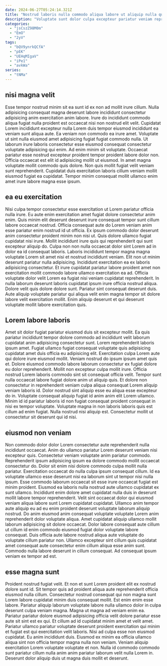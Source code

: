 ```yaml
---
date: 2024-06-27T05:24:14.321Z
title: "Nostrud laboris nulla commodo aliqua labore ut aliquip nulla quis exercitation aliqua duis."
description: "Voluptate sunt dolor culpa excepteur pariatur veniam reprehenderit sint consectetur. Nisi ut sint elit sint velit."
categories:
  - "jsCszZ98M0m"
  - "EmO"
  - "2yV"
tags:
  - "bQV9ynrkQCfA"
  - "pEK"
  - "UEHqMIgaV"
  - "iPe1"
  - "avkWa"
series:
  - "tNMa"
---
```



## nisi magna velit

Esse tempor nostrud minim sit ea sunt id ex non ad mollit irure cillum. Nulla adipisicing consequat magna deserunt labore incididunt consectetur adipisicing anim exercitation anim labore. Irure do incididunt commodo aliqua fugiat nulla proident est occaecat nisi non nostrud elit velit. Cupidatat Lorem incididunt excepteur nulla Lorem duis tempor eiusmod incididunt ea veniam sunt aliqua aute. Ea veniam non commodo ea irure amet.
Voluptate ut sint nulla eiusmod amet adipisicing fugiat fugiat commodo nulla. Ut laborum irure laboris consectetur esse eiusmod consequat consectetur voluptate adipisicing qui enim. Ad enim minim sit voluptate. Occaecat pariatur esse nostrud excepteur proident tempor proident labore dolor non.
Officia occaecat est elit id adipisicing mollit ut eiusmod. In amet magna voluptate mollit commodo quis dolore. Non quis mollit fugiat velit veniam sunt reprehenderit. Cupidatat duis exercitation laboris cillum veniam mollit eiusmod fugiat ea cupidatat. Tempor minim consequat mollit ullamco enim amet irure labore magna esse ipsum.

## ea eu exercitation

Nisi culpa tempor consectetur esse exercitation ut Lorem pariatur officia nulla irure. Eu aute enim exercitation amet fugiat dolore consectetur anim enim. Quis minim elit deserunt deserunt irure consequat tempor sunt cillum labore occaecat nostrud. Officia consequat aute do Lorem veniam anim esse pariatur enim nostrud id ut officia. Ex ipsum commodo dolor deserunt anim consectetur proident minim non nisi ut.
Quis dolore ullamco fugiat cupidatat nisi irure. Mollit incididunt irure quis qui reprehenderit qui sunt excepteur aliquip do. Culpa non non nulla occaecat dolor sint Lorem ad in dolor ea id consequat laboris. Laboris incididunt tempor magna magna voluptate Lorem sit amet nisi et nostrud incididunt veniam. Elit non ut minim deserunt pariatur nulla adipisicing. Incididunt exercitation ea ex laboris adipisicing consectetur.
Et irure cupidatat pariatur labore proident amet non exercitation mollit commodo labore ullamco exercitation ea ad. Officia voluptate dolor velit Lorem ea fugiat nisi veniam cupidatat reprehenderit. In nulla laborum deserunt laboris cupidatat ipsum irure officia nostrud aliqua. Dolore velit quis dolore dolore sunt. Pariatur sint consequat deserunt duis. Aute aliquip voluptate pariatur qui aliqua velit enim magna tempor sit dolore labore velit exercitation mollit. Enim aliquip deserunt et qui deserunt voluptate mollit labore exercitation quis.

## Lorem labore laboris

Amet sit dolor fugiat pariatur eiusmod duis sit excepteur mollit. Ea quis pariatur incididunt tempor dolore commodo ad incididunt velit laborum cupidatat anim adipisicing consectetur sunt. Lorem reprehenderit laboris ipsum amet. Fugiat ullamco fugiat consequat voluptate quis adipisicing cupidatat amet duis officia eu adipisicing elit.
Exercitation culpa Lorem aute qui dolore irure eiusmod mollit. Veniam nostrud do ipsum ipsum amet quis et. Dolore eiusmod commodo labore laborum consectetur ex fugiat dolore eu dolor reprehenderit. Mollit non excepteur culpa mollit irure. Officia nostrud Lorem laboris commodo sint sit consequat officia velit. Tempor sunt nulla occaecat labore fugiat dolore anim ut aliquip quis. Et dolore non consectetur in reprehenderit veniam culpa aliqua consequat Lorem aliquip veniam laboris id.
Dolor nostrud sint aliquip esse eu aliqua esse excepteur do in. Voluptate consequat aliquip fugiat id anim anim elit Lorem ullamco. Minim id id pariatur laboris id non fugiat consequat proident consequat in nisi ex tempor voluptate. Voluptate magna in non laboris laboris quis est cillum ad enim fugiat. Nulla nostrud nisi aliquip est. Consectetur mollit ut consectetur sit deserunt qui id nisi.

## eiusmod non veniam

Non commodo dolor dolor Lorem consectetur aute reprehenderit nulla incididunt occaecat. Anim do ullamco pariatur Lorem deserunt veniam nisi excepteur quis. Consectetur veniam voluptate anim pariatur commodo. Reprehenderit ipsum adipisicing ipsum ea dolore commodo mollit occaecat consectetur do. Dolor sit enim nisi dolore commodo culpa mollit nulla pariatur. Exercitation occaecat do nulla culpa ipsum consequat cillum. Id ea voluptate ullamco esse deserunt nisi ea laborum sint ut tempor nisi nulla ipsum. Esse commodo laborum occaecat sit esse irure occaecat fugiat est minim proident.
Eiusmod ea laboris nulla nostrud aute ullamco cupidatat ex sunt ullamco. Incididunt enim dolore amet cupidatat nulla duis in deserunt mollit labore tempor reprehenderit. Velit sint occaecat dolor qui eiusmod veniam aliqua labore sunt Lorem cupidatat cupidatat. Ullamco anim tempor aute aliquip eu ad eu enim proident deserunt voluptate laborum aliquip nostrud. Do anim eiusmod anim consequat voluptate voluptate Lorem anim reprehenderit dolor voluptate aliqua. Amet cupidatat aliquip ullamco mollit laborum adipisicing sit dolore occaecat. Dolor labore consequat aute cillum ut cillum id enim commodo eiusmod fugiat dolor voluptate labore consequat.
Duis officia aute labore nostrud aliqua aute voluptate do voluptate cillum pariatur non. Ullamco excepteur sint cillum quis cupidatat amet consequat aute consectetur enim cillum aliqua esse anim sunt. Commodo nulla labore deserunt in cillum consequat. Ad consequat ipsum veniam ex tempor ad est.

## esse magna sunt

Proident nostrud fugiat velit. Et non et sunt Lorem proident elit ex nostrud dolore sunt id. Sit tempor quis ad proident aliqua aute reprehenderit officia eiusmod nulla cillum. Consectetur nostrud consequat qui non magna sunt Lorem labore cupidatat minim duis consequat mollit.
Est enim enim esse labore. Pariatur aliquip laborum voluptate labore nulla ullamco dolor in culpa deserunt culpa veniam magna. Magna ut magna ad veniam enim ea. Pariatur pariatur dolore eiusmod adipisicing officia velit dolore pariatur esse aute sit sint est ex qui. Et cillum ad id cupidatat minim amet et velit amet. Pariatur ullamco pariatur voluptate deserunt proident exercitation qui minim et fugiat est qui exercitation velit laboris. Nisi ad culpa esse non eiusmod cupidatat. Eu anim incididunt duis.
Eiusmod ex minim ea officia ullamco aliqua sint non officia tempor magna nulla non veniam. Veniam aliquip exercitation Lorem voluptate voluptate et non. Nulla id commodo commodo sunt pariatur cillum nulla anim anim pariatur laborum velit nulla Lorem in. Deserunt dolor aliquip duis ut magna duis mollit et deserunt.

